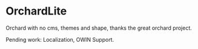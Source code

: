 # OrchardLite
Orchard with no cms, themes and shape,  thanks the great orchard project.


Pending work:
   Localization, OWIN Support.